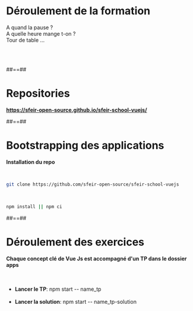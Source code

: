 # Déroulement de la formation

<p class="full-center">
A quand la pause ? <br>
A quelle heure mange t-on ? <br>
Tour de table ...
</p>
<br><br>

##==##

# Repositories

**https://sfeir-open-source.github.io/sfeir-school-vuejs/**

<!-- .element: class="full-center" -->

##==##

<!-- .slide: class="with-code inconsolata" -->
# Bootstrapping des applications

**Installation du repo**

<br>

```sh
git clone https://github.com/sfeir-open-source/sfeir-school-vuejs 
```

<!-- .element: class="big-code" -->
<br>


```bash
npm install || npm ci
```

<!-- .element: class="big-code" -->


##==##

# Déroulement des exercices

**Chaque concept clé de Vue Js est accompagné d'un TP dans le dossier apps**
<br><br><br>



- **Lancer le TP**:  npm start -- name_tp <br><br>
- **Lancer la solution**: npm start -- name_tp-solution
